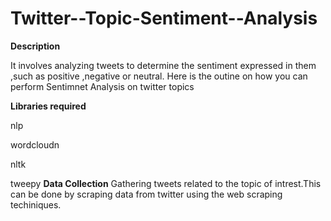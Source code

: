 # Twitter--Topic-Sentiment--Analysis
**Description**

It involves analyzing tweets to determine the sentiment expressed in them ,such as positive ,negative or neutral.
Here is the outine on how you can perform Sentimnet Analysis on twitter topics 

**Libraries required** 

nlp

wordcloudn

nltk

tweepy
**Data Collection**
Gathering tweets related to the topic of intrest.This can be done  by scraping data from twitter using the web scraping techiniques.
